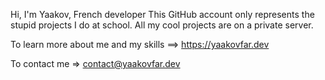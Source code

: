Hi, I'm Yaakov, French developer
This GitHub account only represents the stupid projects I do at school. All my cool projects are on a private server.


To learn more about me and my skills ==> https://yaakovfar.dev

To contact me => contact@yaakovfar.dev
